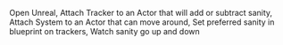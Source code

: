 Open Unreal,
Attach Tracker to an Actor that will add or subtract sanity,
Attach System to an Actor that can move around,
Set preferred sanity in blueprint on trackers,
Watch sanity go up and down
 
